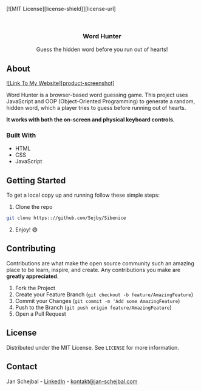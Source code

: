 [![MIT License][license-shield]][license-url]

<br />
<p align="center">
  <h3 align="center">Word Hunter</h3>

  <p align="center">
    Guess the hidden word before you run out of hearts!
    <br />
</p>


## About

[![Link To My Website][product-screenshot]](https://www.jan-schejbal.com/)

Word Hunter is a browser-based word guessing game. This project uses JavaScript and OOP (Object-Oriented Programming) to generate a random, hidden word, which a player tries to guess before running out of hearts.

**It works with both the on-screen and physical keyboard controls.**


### Built With
* HTML
* CSS
* JavaScript



<!-- GETTING STARTED -->
## Getting Started

To get a local copy up and running follow these simple steps:

1. Clone the repo
```sh
git clone https:://github.com/Sejby/Sibenice
```
2. Enjoy! :smile:



<!-- CONTRIBUTING -->
## Contributing

Contributions are what make the open source community such an amazing place to be learn, inspire, and create. Any contributions you make are **greatly appreciated**.

1. Fork the Project
2. Create your Feature Branch (`git checkout -b feature/AmazingFeature`)
3. Commit your Changes (`git commit -m 'Add some AmazingFeature`)
4. Push to the Branch (`git push origin feature/AmazingFeature`)
5. Open a Pull Request



<!-- LICENSE -->
## License

Distributed under the MIT License. See `LICENSE` for more information.



<!-- CONTACT -->
## Contact
Jan Schejbal - [LinkedIn](https://linkedin.com/LinkedIn) - kontakt@jan-schejbal.com